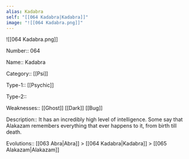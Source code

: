 ```yaml
---
alias: Kadabra
self: "[[064 Kadabra|Kadabra]]"
image: "![[064 Kadabra.png]]"
---
```


![[064 Kadabra.png]]


Number:: 064

Name:: Kadabra

Category:: [[Psi]]

Type-1:: [[Psychic]]

Type-2::

Weaknesses:: [[Ghost]] [[Dark]] [[Bug]]

Description:: It has an incredibly high level of intelligence. Some say that Alakazam remembers everything that ever happens to it, from birth till death.

Evolutions:: [[063 Abra|Abra]] > [[064 Kadabra|Kadabra]] > [[065 Alakazam|Alakazam]]